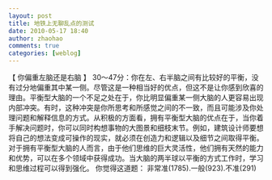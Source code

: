```yaml
---
layout: post
title: 地铁上无聊乱点的测试
date: 2010-05-17 18:40
author: zhaohao
comments: true
categories: [weblog]
---
```

【 你偏重左脑还是右脑 】
30～47分：你在左、右半脑之间有比较好的平衡，没有过分地偏重其中某一侧。尽管这是一种相当好的优点，但这不是让你感到欣喜的理由。平衡型大脑的一个不足之处在于，你比明显偏重某一侧大脑的人更容易出现内部冲突。有时，这种冲突是你所思考和所感觉之间的不一致，而且可能涉及你处理问题和解释信息的方式。从积极的方面看，拥有平衡型大脑的优点在于，当你着手解决问题时，你可以同时构想事物的大图景和细枝末节。例如，建筑设计师要想将自己的想法变成可操作的现实，就必须在创造力和逻辑以及细节之间取得平衡。对于拥有平衡型大脑的人而言，由于他们思维的巨大灵活性，他们拥有天然的能力和优势，可以在多个领域中获得成功。当大脑的两半球以平衡的方式工作时，学习和思维过程可以得到强化。
你觉得这道题：
非常准(1785).一般(923).不准(291)
